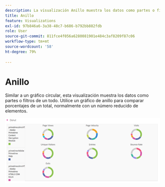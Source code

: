 ```yaml
---
description: La visualización Anillo muestra los datos como partes o filtros de un todo.
title: Anillo
feature: Visualizations
exl-id: 97b846a6-3a38-48c7-b686-b792bb882fdb
role: User
source-git-commit: 811fce4f056a6280081901e484c3af8209f87c06
workflow-type: tm+mt
source-wordcount: '58'
ht-degree: 79%

---
```


# Anillo

Similar a un gráfico circular, esta visualización muestra los datos como partes o filtros de un todo. Utilice un gráfico de anillo para comparar porcentajes de un total, normalmente con un número reducido de elementos.

![Gráfico de anillo que muestra los datos como partes o filtros de un todo.](assets/donut.png)
